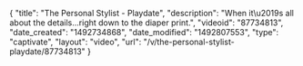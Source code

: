 {
    "title": "The Personal Stylist - Playdate",
    "description": "When it\u2019s all about the details...right down to the diaper print.",
    "videoid": "87734813",
    "date_created": "1492734868",
    "date_modified": "1492807553",
    "type": "captivate",
    "layout": "video",
    "url": "\/v\/the-personal-stylist-playdate\/87734813"
}